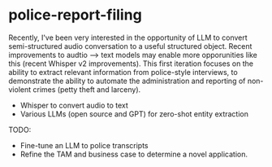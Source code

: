 # police-report-filing

Recently, I've been very interested in the opportunity of LLM to convert semi-structured audio conversation to a useful structured object. Recent improvements to audtio --> text models may enable more opporunities like this (recent Whisper v2 improvements). This first iteration focuses on the ability to extract relevant information from police-style interviews, to demonstrate the ability to automate the administration and reporting of non-violent crimes (petty theft and larceny).

* Whisper to convert audio to text
* Various LLMs (open source and GPT) for zero-shot entity extraction

TODO:
* Fine-tune an LLM to police transcripts
* Refine the TAM and business case to determine a novel application.
